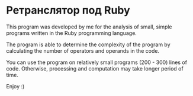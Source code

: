 # Ретранслятор под Ruby

This program was developed by me for the analysis of small, simple programs written in the Ruby programming language. 

The program is able to determine the complexity of the program by calculating the number of operators and operands in the code. 

You can use the program on relatively small programs (200 - 300) lines of code. Otherwise, processing and computation may take longer period of time.

Enjoy :)
